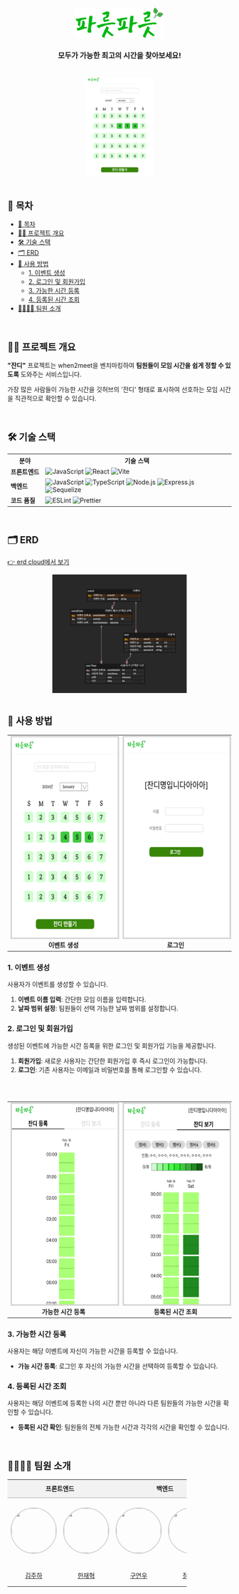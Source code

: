 <div align="center">
  <img src="./misc/로고.png" alt="대표 이미지" width="200" />
  <h3>모두가 가능한 최고의 시간을 찾아보세요!</h3>

  </br>
  
  <a href="https://youtu.be/J1aSaotSOsg">
    <img src="./misc/잔디만들기.png" alt="실행영상" style="width: 30%;" />
  </a>
</div>


</br>

<h2>📄 목차</h2>
<ul>
  <li><a href="#-목차">📄 목차</a></li>
  <li><a href="#-프로젝트-개요">✍🏻 프로젝트 개요</a></li>
  <li><a href="#-기술-스택">🛠 기술 스택</a></li>
  <li><a href="#-erd">🗂 ERD</a></li>
  <li>
    <a href="#-사용-방법">🚀 사용 방법</a>
    <ul>
      <li><a href="#1-이벤트-생성">1. 이벤트 생성</a></li>
      <li><a href="#2-로그인-및-회원가입">2. 로그인 및 회원가입</a></li>
      <li><a href="#3-가능한-시간-등록">3. 가능한 시간 등록</a></li>
      <li><a href="#4-등록된-시간-조회">4. 등록된 시간 조회</a></li>
    </ul>
  </li>
  <li><a href="#-팀원-소개">👨‍👨‍👦‍👦 팀원 소개</a></li>
</ul>

</br>

## ✍🏻 프로젝트 개요

**"잔디"** 프로젝트는 when2meet을 벤치마킹하여 **팀원들이 모임 시간을 쉽게 정할 수 있도록** 도와주는 서비스입니다.

가장 많은 사람들이 가능한 시간을 깃허브의 '잔디' 형태로 표시하여 선호하는 모임 시간을 직관적으로 확인할 수 있습니다.

</br>

## 🛠 기술 스택

<table>
  <tr>
    <th>분야</th>
    <th>기술 스택</th>
  </tr>
  <tr>
    <td style="white-space: nowrap;"><b>프론트엔드</b></td>
    <td>
      <img src="https://img.shields.io/badge/JavaScript-F7DF1E?style=flat&logo=javascript&logoColor=black" alt="JavaScript" />
      <img src="https://img.shields.io/badge/React-61DAFB?style=flat&logo=react&logoColor=white" alt="React" />
      <img src="https://img.shields.io/badge/Vite-646CFF?style=flat&logo=vite&logoColor=white" alt="Vite" />
    </td>
  </tr>
  <tr>
    <td><b>백엔드</b></td>
    <td>
      <img src="https://img.shields.io/badge/JavaScript-F7DF1E?style=flat&logo=javascript&logoColor=black" alt="JavaScript" />
      <img src="https://img.shields.io/badge/TypeScript-007ACC?style=flat&logo=typescript&logoColor=white" alt="TypeScript" />
      <img src="https://img.shields.io/badge/Node.js-43853D?style=flat&logo=node.js&logoColor=white" alt="Node.js" />
      <img src="https://img.shields.io/badge/Express.js-404D59?style=flat&logo=express" alt="Express.js" />
      <img src="https://img.shields.io/badge/Sequelize-3766AB?style=flat&logo=sequelize&logoColor=white" alt="Sequelize" />
    </td>
  </tr>
  <tr>
    <td><b>코드 품질</b></td>
    <td>
      <img src="https://img.shields.io/badge/ESLint-3A33D1?style=flat&logo=eslint&logoColor=white" alt="ESLint" />
      <img src="https://img.shields.io/badge/Prettier-1A2C34?style=flat&logo=prettier&logoColor=F7BA3E" alt="Prettier" />
    </td>
  </tr>
</table>

</br>

## 🗂 ERD

<a href="https://www.erdcloud.com/d/kPKoPRN5DfwFMEi4a" >👉 erd cloud에서 보기</a>

<img src="./misc/파릇파릇erd.png" style="width: 60%; display: block; margin: 0 auto;" alt="erd" />

</br>

## 🚀 사용 방법

<table align="center">
  <tr>
    <td style="text-align: center;">
      <img
        src="./misc/잔디만들기.png"
        alt="잔디만들기"
        style="border: 3px solid lightgrey; width: 300px; height: 450px;"
      /><br />
      <b>이벤트 생성</b>
    </td>
    <td style="text-align: center;">
      <img
        src="./misc/로그인.png"
        alt="로그인 및 회원가입"
        style="border: 3px solid lightgrey; width: 300px; height: 450px;"
      /><br />
      <b>로그인</b>
    </td>
  </tr>
</table>

### 1. 이벤트 생성

사용자가 이벤트를 생성할 수 있습니다.

1. **이벤트 이름 입력**: 간단한 모임 이름을 입력합니다.
2. **날짜 범위 설정**: 팀원들이 선택 가능한 날짜 범위를 설정합니다.

### 2. 로그인 및 회원가입

생성된 이벤트에 가능한 시간 등록을 위한 로그인 및 회원가입 기능을 제공합니다.

1. **회원가입**: 새로운 사용자는 간단한 회원가입 후 즉시 로그인이 가능합니다.
2. **로그인**: 기존 사용자는 이메일과 비밀번호를 통해 로그인할 수 있습니다.

</br>
</br>

<table align="center">
  <tr>
    <td style="text-align: center;">
      <img
        src="./misc/잔디등록.png"
        alt="가능한 시간 등록하기"
        style="border: 3px solid lightgrey; width: 300px; height: 450px;"
      /><br />
      <b>가능한 시간 등록</b>
    </td>
    <td style="text-align: center;">
      <img
        src="./misc/잔디보기.png"
        alt="등록된 시간 보기"
        style="border: 3px solid lightgrey; width: 300px; height: 450px;"
      /><br />
      <b>등록된 시간 조회</b>
    </td>
  </tr>
</table>

### 3. 가능한 시간 등록

사용자는 해당 이벤트에 자신이 가능한 시간을 등록할 수 있습니다.

- **가능 시간 등록**: 로그인 후 자신의 가능한 시간을 선택하여 등록할 수 있습니다.

### 4. 등록된 시간 조회

사용자는 해당 이벤트에 등록한 나의 시간 뿐만 아니라 다른 팀원들의 가능한 시간을 확인할 수 있습니다.

- **등록된 시간 확인**: 팀원들의 전체 가능한 시간과 각각의 시간을 확인할 수 있습니다.

</br>

<h2>👨‍👨‍👦‍👦 팀원 소개</h2>

<table style="border-collapse: collapse; width: 80%;">
  <tr style="background-color: #f2f2f2; height: 40px;">
    <td colspan="2" align="center" style="border-bottom: 2px solid #ccc;"><b>프론트엔드</b></td>
    <td colspan="2" align="center" style="border-bottom: 2px solid #ccc;"><b>백엔드</b></td>
    <td align="center" style="border-bottom: 2px solid #ccc;"><b>디자인</b></td>
  </tr>
  <tr height="150px">
    <td align="center" width="130px">
      <a href="https://github.com/hayamaster"><img src="https://avatars.githubusercontent.com/u/88622675?v=4" style="border-radius: 50%; width: 100px; height: 100px; border: 2px solid lightgrey;" /></a>
    </td>
    <td align="center" width="130px">
      <a href="https://github.com/andyhan-23"><img src="https://avatars.githubusercontent.com/u/98483125?v=4" style="border-radius: 50%; width: 100px; height: 100px; border: 2px solid lightgrey;" /></a>
    </td>
    <td align="center" width="130px">
      <a href="https://github.com/nuyeo"><img src="https://avatars.githubusercontent.com/u/104813592?v=4" style="border-radius: 50%; width: 100px; height: 100px; border: 2px solid lightgrey;" /></a>
    </td>
    <td align="center" width="130px">
      <a href="https://github.com/xEzIxX"><img src="https://avatars.githubusercontent.com/u/128362224?v=4" style="border-radius: 50%; width: 100px; height: 100px; border: 2px solid lightgrey;" /></a>
    </td>
    <td align="center" width="130px">
      <a><img src="" style="border-radius: 50%; width: 100px; height: 100px; border: 2px solid lightgrey;" /></a>
    </td>
  </tr>
  <tr height="50px">
    <td align="center" width="130px"><a href="https://github.com/hayamaster">김주하</a></td>
    <td align="center" width="130px"><a href="https://github.com/andyhan-23">한재혁</a></td>
    <td align="center" width="130px"><a href="https://github.com/nuyeo">구연우</a></td>
    <td align="center" width="130px"><a href="https://github.com/xEzIxX">정예지</a></td>
    <td align="center" width="130px"><a>김현아</a></td>
  </tr>
</table>

</br>
</br>
